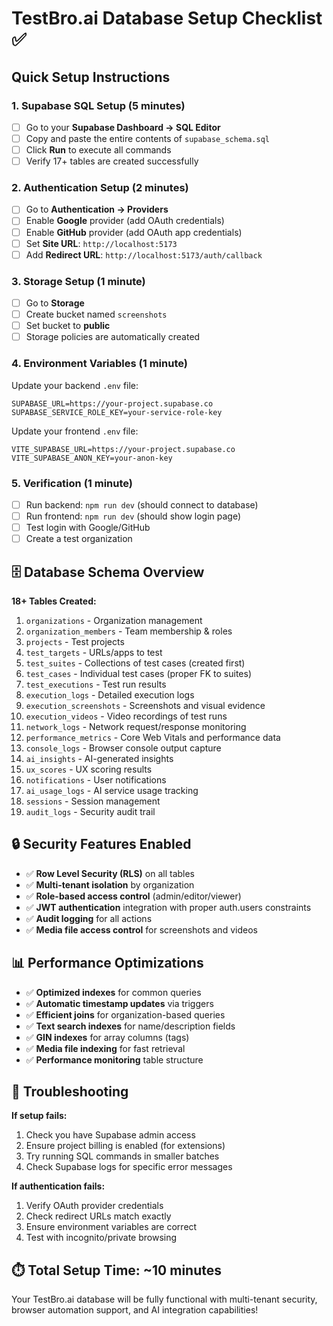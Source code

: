 # TestBro.ai Database Setup Checklist ✅

## Quick Setup Instructions

### 1. Supabase SQL Setup (5 minutes)
- [ ] Go to your **Supabase Dashboard → SQL Editor**
- [ ] Copy and paste the entire contents of `supabase_schema.sql`
- [ ] Click **Run** to execute all commands
- [ ] Verify 17+ tables are created successfully

### 2. Authentication Setup (2 minutes)
- [ ] Go to **Authentication → Providers**
- [ ] Enable **Google** provider (add OAuth credentials)
- [ ] Enable **GitHub** provider (add OAuth app credentials)
- [ ] Set **Site URL**: `http://localhost:5173`
- [ ] Add **Redirect URL**: `http://localhost:5173/auth/callback`

### 3. Storage Setup (1 minute)
- [ ] Go to **Storage**
- [ ] Create bucket named `screenshots`
- [ ] Set bucket to **public**
- [ ] Storage policies are automatically created

### 4. Environment Variables (1 minute)
Update your backend `.env` file:
```env
SUPABASE_URL=https://your-project.supabase.co
SUPABASE_SERVICE_ROLE_KEY=your-service-role-key
```

Update your frontend `.env` file:
```env
VITE_SUPABASE_URL=https://your-project.supabase.co
VITE_SUPABASE_ANON_KEY=your-anon-key
```

### 5. Verification (1 minute)
- [ ] Run backend: `npm run dev` (should connect to database)
- [ ] Run frontend: `npm run dev` (should show login page)
- [ ] Test login with Google/GitHub
- [ ] Create a test organization

## 🗄️ Database Schema Overview

**18+ Tables Created:**
1. `organizations` - Organization management
2. `organization_members` - Team membership & roles
3. `projects` - Test projects
4. `test_targets` - URLs/apps to test
5. `test_suites` - Collections of test cases (created first)
6. `test_cases` - Individual test cases (proper FK to suites)
7. `test_executions` - Test run results
8. `execution_logs` - Detailed execution logs
9. `execution_screenshots` - Screenshots and visual evidence
10. `execution_videos` - Video recordings of test runs
11. `network_logs` - Network request/response monitoring
12. `performance_metrics` - Core Web Vitals and performance data
13. `console_logs` - Browser console output capture
14. `ai_insights` - AI-generated insights
15. `ux_scores` - UX scoring results
16. `notifications` - User notifications
17. `ai_usage_logs` - AI service usage tracking
18. `sessions` - Session management
19. `audit_logs` - Security audit trail

## 🔒 Security Features Enabled

- ✅ **Row Level Security (RLS)** on all tables
- ✅ **Multi-tenant isolation** by organization
- ✅ **Role-based access control** (admin/editor/viewer)
- ✅ **JWT authentication** integration with proper auth.users constraints
- ✅ **Audit logging** for all actions
- ✅ **Media file access control** for screenshots and videos

## 📊 Performance Optimizations

- ✅ **Optimized indexes** for common queries
- ✅ **Automatic timestamp updates** via triggers
- ✅ **Efficient joins** for organization-based queries
- ✅ **Text search indexes** for name/description fields
- ✅ **GIN indexes** for array columns (tags)
- ✅ **Media file indexing** for fast retrieval
- ✅ **Performance monitoring** table structure

## 🚨 Troubleshooting

**If setup fails:**
1. Check you have Supabase admin access
2. Ensure project billing is enabled (for extensions)
3. Try running SQL commands in smaller batches
4. Check Supabase logs for specific error messages

**If authentication fails:**
1. Verify OAuth provider credentials
2. Check redirect URLs match exactly
3. Ensure environment variables are correct
4. Test with incognito/private browsing

## ⏱️ Total Setup Time: ~10 minutes

Your TestBro.ai database will be fully functional with multi-tenant security, browser automation support, and AI integration capabilities!